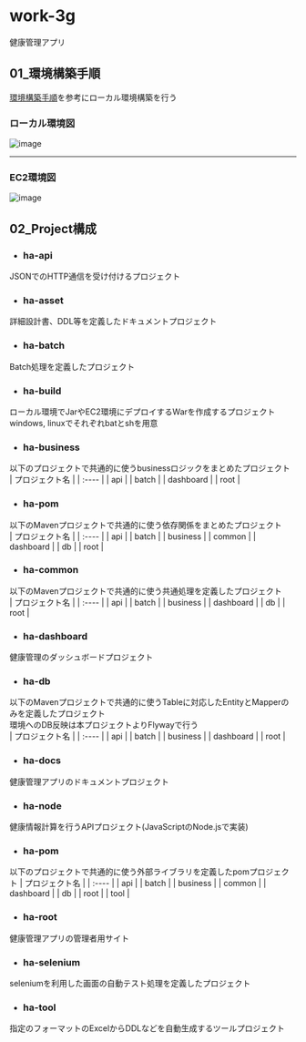 # work-3g
健康管理アプリ  

## 01_環境構築手順  
[環境構築手順](http://healthinfo-app-docs.s3-website-ap-northeast-1.amazonaws.com/wiki/localEnv)を参考にローカル環境構築を行う  

 
### **ローカル環境図**
![image](https://user-images.githubusercontent.com/24481212/104831982-f7470280-58d0-11eb-8277-96886b961222.PNG)  

-----

### **EC2環境図**  
![image](https://user-images.githubusercontent.com/24481212/104832424-4cd0de80-58d4-11eb-9117-86cf24c6191d.png)  

## 02_Project構成  
* ### ha-api  
JSONでのHTTP通信を受け付けるプロジェクト   

* ### ha-asset  
詳細設計書、DDL等を定義したドキュメントプロジェクト  

* ### ha-batch  
Batch処理を定義したプロジェクト  

* ### ha-build  
ローカル環境でJarやEC2環境にデプロイするWarを作成するプロジェクト  
windows, linuxでそれぞれbatとshを用意  

* ### ha-business  
以下のプロジェクトで共通的に使うbusinessロジックをまとめたプロジェクト  
| プロジェクト名 |
| :---- |
| api |
| batch |
| dashboard |
| root |

* ### ha-pom  
以下のMavenプロジェクトで共通的に使う依存関係をまとめたプロジェクト  
| プロジェクト名 |
| :---- |
| api |
| batch |
| business |
| common |
| dashboard |
| db |
| root |

* ### ha-common  
以下のMavenプロジェクトで共通的に使う共通処理を定義したプロジェクト  
| プロジェクト名 |
| :---- |
| api |
| batch |
| business |
| dashboard |
| db |
| root |

* ### ha-dashboard  
健康管理のダッシュボードプロジェクト  

* ### ha-db  
以下のMavenプロジェクトで共通的に使うTableに対応したEntityとMapperのみを定義したプロジェクト  
環境へのDB反映は本プロジェクトよりFlywayで行う  
| プロジェクト名 |
| :---- |
| api |
| batch |
| business |
| dashboard |
| root |

* ### ha-docs  
健康管理アプリのドキュメントプロジェクト  

* ### ha-node  
健康情報計算を行うAPIプロジェクト(JavaScriptのNode.jsで実装) 

* ### ha-pom  
以下のプロジェクトで共通的に使う外部ライブラリを定義したpomプロジェクト
| プロジェクト名 |
| :---- |
| api |
| batch |
| business |
| common |
| dashboard |
| db |
| root |
| tool |

* ### ha-root  
健康管理アプリの管理者用サイト    

* ### ha-selenium  
seleniumを利用した画面の自動テスト処理を定義したプロジェクト  

* ### ha-tool  
指定のフォーマットのExcelからDDLなどを自動生成するツールプロジェクト  
